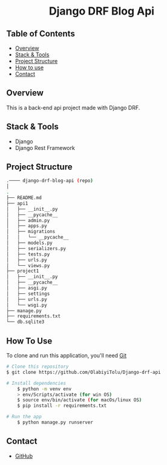 <!-- Please update value in the {}  -->

<h1 align="center">Django DRF Blog Api</h1>


<!-- TABLE OF CONTENTS -->

## Table of Contents

- [Overview](#overview)
- [Stack & Tools](#stack)
- [Project Structure](#project-structure)
- [How to use](#how-to-use)
- [Contact](#contact)

## Overview

This is a back-end api project made with Django DRF. 

<h2 id="stack">Stack & Tools</h2>

- Django
- Django Rest Framework

## Project Structure

```bash
.──── django-drf-blog-api (repo)
│
.
├── README.md
├── api1
│   ├── __init__.py
│   ├── __pycache__
│   ├── admin.py
│   ├── apps.py
│   ├── migrations
│   │   └── __pycache__
│   ├── models.py
│   ├── serializers.py
│   ├── tests.py
│   ├── urls.py
│   └── views.py
├── project1
│   ├── __init__.py
│   ├── __pycache__
│   ├── asgi.py
│   ├── settings
│   ├── urls.py
│   └── wsgi.py
├── manage.py
├── requirements.txt
└── db.sqlite3
```

## How To Use 

To clone and run this application, you'll need [Git](https://git-scm.com)

```bash
# Clone this repository
$ git clone https://github.com/OlabiyiTolu/Django-drf-api

# Install dependencies
    $ python -m venv env
    > env/Scripts/activate (for win OS)
    $ source env/bin/activate (for macOs/linux OS)
    $ pip install -r requirements.txt

# Run the app
    $ python manage.py runserver
```

## Contact

- [GitHub](https://github.com/olabiyitolu)
